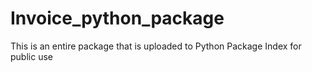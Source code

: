 # Invoice_python_package
This is an entire package that is uploaded to Python Package Index for public use
